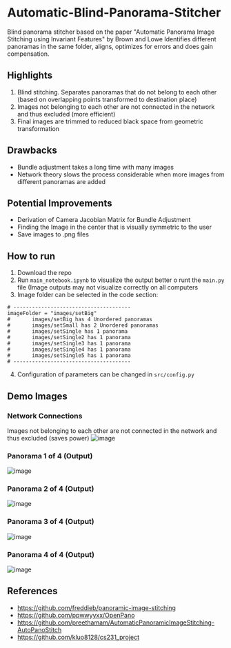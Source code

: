 # Automatic-Blind-Panorama-Stitcher
Blind panorama stitcher based on the paper "Automatic Panorama Image Stitching using Invariant Features" by Brown and Lowe
Identifies different panoramas in the same folder, aligns, optimizes for errors and does gain compensation.

## Highlights
1. Blind stitching. Separates panoramas that do not belong to each other (based on overlapping points transformed to destination place)
2. Images not belonging to each other are not connected in the network and thus excluded (more efficient)
3. Final images are trimmed to reduced black space from geometric transformation

## Drawbacks
- Bundle adjustment takes a long time with many images
- Network theory slows the process considerable when more images from different panoramas are added

## Potential Improvements
- Derivation of Camera Jacobian Matrix for Bundle Adjustment
- Finding the Image in the center that is visually symmetric to the user
- Save images to .png files

## How to run
1. Download the repo
2. Run `main_notebook.ipynb` to visualize the output better o runt the `main.py` file (Image outputs may not visualize correctly on all computers
3. Image folder can be selected in the code section:
```
# --------------------------------------
imageFolder = "images/setBig"
#       images/setBig has 4 Unordered panoramas
#       images/setSmall has 2 Unordered panoramas
#       images/setSingle has 1 panorama
#       images/setSingle2 has 1 panorama
#       images/setSingle3 has 1 panorama
#       images/setSingle4 has 1 panorama
#       images/setSingle5 has 1 panorama
# --------------------------------------
```
4. Configuration of parameters can be changed in `src/config.py`

## Demo Images

### Network Connections
Images not belonging to each other are not connected in the network and thus excluded (saves power)
![image](https://user-images.githubusercontent.com/87340855/218828998-e9516e9a-2eb9-4799-8883-8de8b3e36e01.png)

### Panorama 1 of 4 (Output)
![image](https://user-images.githubusercontent.com/87340855/218829478-a36953d1-d750-4984-87b1-2feb002f7b6f.png)

### Panorama 2 of 4 (Output)
![image](https://user-images.githubusercontent.com/87340855/218829634-01ae91e2-8357-46df-9866-23075e65ad29.png)

### Panorama 3 of 4 (Output)
![image](https://user-images.githubusercontent.com/87340855/218829781-a77d446a-20da-4b66-aec4-d4e9c93a0931.png)

### Panorama 4 of 4 (Output)
![image](https://user-images.githubusercontent.com/87340855/218829891-26f6b3f3-1c0e-43b2-aa8c-33263a16ff72.png)

## References
- https://github.com/freddieb/panoramic-image-stitching
- https://github.com/ppwwyyxx/OpenPano
- https://github.com/preethamam/AutomaticPanoramicImageStitching-AutoPanoStitch
- https://github.com/kluo8128/cs231_project
